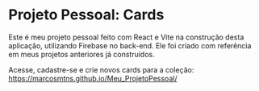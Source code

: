 # Projeto Pessoal: Cards

Este é meu projeto pessoal feito com React e Vite na construção desta aplicação, utilizando Firebase no back-end. 
Ele foi criado com referência em meus projetos anteriores já construídos.

Acesse, cadastre-se e crie novos cards para a coleção: https://marcosmtns.github.io/Meu_ProjetoPessoal/
